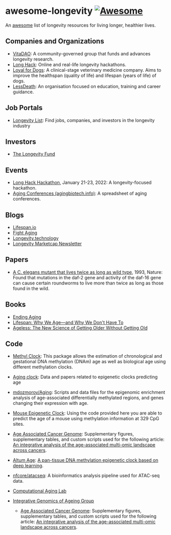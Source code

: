 # awesome-longevity [![Awesome](https://cdn.rawgit.com/sindresorhus/awesome/d7305f38d29fed78fa85652e3a63e154dd8e8829/media/badge.svg)](https://github.com/sindresorhus/awesome)

An [awesome](https://github.com/sindresorhus/awesome) list of longevity resources for living longer, healthier lives.    

## Companies and Organizations
- [VitaDAO](https://www.vitadao.com/): A community-governed group that funds and advances longevity research.
- [Long Hack](https://longhack.org): Online and real-life longevity hackathons.
- [Loyal for Dogs](https://loyalfordogs.com/): A clinical-stage veterinary medicine company. Aims to improve the healthspan (quality of life) and lifespan (years of life) of dogs.
- [LessDeath](https://www.lessdeath.org/): An organisation focused on education, training and career guidance.

## Job Portals
- [Longevity List](https://longevitylist.com/): Find jobs, companies, and investors in the longevity industry

## Investors

- [The Longevity Fund](https://www.longevity.vc/)

## Events

- [Long Hack Hackathon](https://longhack.org/hackathon), January 21-23, 2022: A longevity-focused hackathon. 
- [Aging Conferences (agingbiotech.info)](https://agingbiotech.info/conferences/): A spreadsheet of aging conferences.

## Blogs
- [Lifespan.io](https://www.lifespan.io/news-main/)
- [Fight Aging](https://www.fightaging.org/)
- [Longevity.technology](https://longevity.technology/)
- [Longevity Marketcap Newsletter](https://sub.longevitymarketcap.com/)


## Papers

- [A C. elegans mutant that lives twice as long as wild type](https://www.nature.com/articles/366461a0), 1993, Nature: Found that mutations in the daf-2 gene and activity of the daf-16 gene can cause certain roundworms to live more than twice as long as those found in the wild.

## Books

- [Ending Aging](https://www.amazon.com/Ending-Aging-Rejuvenation-Breakthroughs-Lifetime/dp/0312367066/)
- [Lifespan: Why We Age—and Why We Don't Have To](https://www.amazon.com/Lifespan-Why-Age-Dont-Have-ebook/dp/B07N4C6LGR/)
- [Ageless: The New Science of Getting Older Without Getting Old](https://www.amazon.com/Ageless-Science-Getting-Older-Without/dp/B08P5CK4C3)

## Code

- [Methyl Clock](https://github.com/isglobal-brge/methylclock): This package allows the estimation of chronological and gestational DNA methylation (DNAm) age as well as biological age using different methylation clocks.

- [Aging clock](https://github.com/mdozmorov/Aging_clock): Data and papers related to epigenetic clocks predicting age

- [mdozmorov/Aging](https://github.com/mdozmorov/Aging): Scripts and data files for the epigenomic enrichment analysis of age-associated differentially methylated regions, and genes changing their expression with age.

- [Mouse Epigenetic Clock](https://github.com/EpigenomeClock/MouseEpigeneticClock): Using the code provided here you are able to predict the age of a mouse using methylation information at 329 CpG sites.

- [Age Associated Cancer Genome](https://github.com/maglab/Age-associated_cancer_genome): Supplementary figures, supplementary tables, and custom scripts used for the following article: [An integrative analysis of the age-associated multi-omic landscape across cancers](https://www.nature.com/articles/s41467-021-22560-y).

- [Altum Age](https://github.com/rsinghlab/AltumAge): [A pan-tissue DNA methylation epigenetic clock based on deep learning](https://www.nature.com/articles/s41514-022-00085-y).

- [nfcore/atacseq](https://github.com/nf-core/atacseq): A bioinformatics analysis pipeline used for ATAC-seq data.

- [Computational Aging Lab](https://github.com/ComputationalAgingLab)

- [Integrative Genomics of Ageing Group](https://github.com/maglab)
    - [Age Associated Cancer Genome](https://github.com/maglab/Age-associated_cancer_genome): Supplementary figures, supplementary tables, and custom scripts used for the following article: [An integrative analysis of the age-associated multi-omic landscape across cancers](https://www.nature.com/articles/s41467-021-22560-y).

